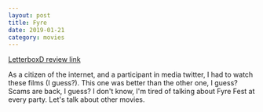```yaml
---
layout: post
title: Fyre
date: 2019-01-21
category: movies
---
```

 
[LetterboxD review link](https://letterboxd.com/samarthbhaskar/film/fyre-2019/)

As a citizen of the internet, and a participant in media twitter, I had to watch these films (I guess?). This one was better than the other one, I guess? Scams are back, I guess? I don't know, I'm tired of talking about Fyre Fest at every party. Let's talk about other movies.